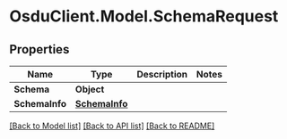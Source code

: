 # OsduClient.Model.SchemaRequest
## Properties

Name | Type | Description | Notes
------------ | ------------- | ------------- | -------------
**Schema** | **Object** |  | 
**SchemaInfo** | [**SchemaInfo**](SchemaInfo.md) |  | 

[[Back to Model list]](../README.md#documentation-for-models) [[Back to API list]](../README.md#documentation-for-api-endpoints) [[Back to README]](../README.md)

